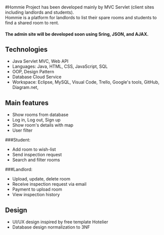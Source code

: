 #Hommie Project has been developed mainly by MVC Servlet (client sites including landlords and students). <br>
Hommie is a platform for landlords to list their spare rooms and students to find a shared room to rent.

<h4>The admin site will be developed soon using Sring, JSON, and AJAX.</h4>

## Technologies
- Java Servlet MVC, Web API
- Languages: Java, HTML, CSS, JavaScript, SQL
- OOP, Design Pattern
- Database Cloud Service 
- Workspace: Eclipse, MySQL, Visual Code, Trello, Google's tools, GitHub, Diagram.net, 


## Main features
- Show rooms from database
- Log in, Log out, Sign up
- Show room's details with map
- User filter

###Student:
- Add room to wish-list
- Send inspection request
- Search and filter rooms

###Landlord:
- Upload, update, delete room
- Receive inspection request via email
- Payment to upload room 
- View inspection history


## Design
- UI/UX design inspired by free template Hotelier 
- Database design normalization to 3NF

